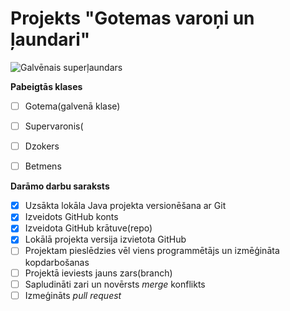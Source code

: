 # Projekts "Gotemas varoņi un ļaundari"

![Galvēnais superļaundars](https://preview.redd.it/why-does-jonkler-barely-have-any-teeth-is-he-stupid-v0-x7ckf17ff1rf1.jpeg?width=640&auto=webp&s=a1c41707e701b94425b06db2b8676aa5239974d5)


**Pabeigtās klases**
- [ ] Gotema(galvenā klase)
- [ ] Supervaronis(
- [ ] Dzokers
- [ ] Betmens 


**Darāmo darbu saraksts**
- [x] Uzsākta lokāla Java projekta versionēšana ar Git
- [x] Izveidots GitHub konts
- [x] Izveidota GitHub krātuve(repo)
- [x] Lokālā projekta versija izvietota GitHub
- [ ] Projektam pieslēdzies vēl viens programmētājs un izmēģināta kopdarbošanas
- [ ] Projektā ieviests jauns zars(branch)
- [ ] Sapludināti zari un novērsts *merge* konflikts
- [ ] Izmeģināts *pull request*
